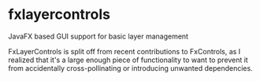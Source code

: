 # fxlayercontrols

JavaFX based GUI support for basic layer management

FxLayerControls is split off from recent contributions to FxControls, as I realized that it's a large enough piece of functionality to want to prevent it from accidentally cross-pollinating or introducing unwanted dependencies.

